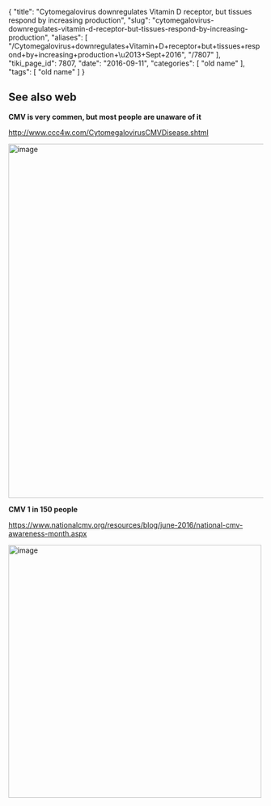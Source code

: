 {
    "title": "Cytomegalovirus downregulates Vitamin D receptor, but tissues respond by increasing production",
    "slug": "cytomegalovirus-downregulates-vitamin-d-receptor-but-tissues-respond-by-increasing-production",
    "aliases": [
        "/Cytomegalovirus+downregulates+Vitamin+D+receptor+but+tissues+respond+by+increasing+production+\u2013+Sept+2016",
        "/7807"
    ],
    "tiki_page_id": 7807,
    "date": "2016-09-11",
    "categories": [
        "old name"
    ],
    "tags": [
        "old name"
    ]
}


## See also web

 **CMV is very commen, but most people are unaware of it** 

http://www.ccc4w.com/CytomegalovirusCMVDisease.shtml

<img src="https://d378j1rmrlek7x.cloudfront.net/attachments/jpeg/cmv-births.jpg" alt="image" width="700">

 **CMV 1 in 150 people** 

https://www.nationalcmv.org/resources/blog/june-2016/national-cmv-awareness-month.aspx

<img src="https://d378j1rmrlek7x.cloudfront.net/attachments/jpeg/cmv-1-in-150.jpg" alt="image" width="500">